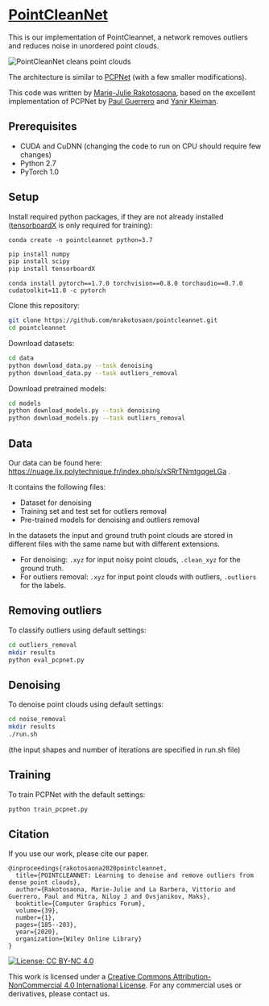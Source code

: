 # [PointCleanNet](http://www.lix.polytechnique.fr/Labo/Marie-Julie.RAKOTOSAONA/pointcleannet.html)
This is our implementation of PointCleannet, a network removes outliers and reduces noise in unordered point clouds.


![PointCleanNet cleans point clouds](https://raw.githubusercontent.com/mrakotosaon/pointcleannet/master/images/teaser.png "PointCleanNet")

The architecture is similar to [PCPNet](http://geometry.cs.ucl.ac.uk/projects/2018/pcpnet/) (with a few smaller modifications).

This code was written by [Marie-Julie Rakotosaona](http://www.lix.polytechnique.fr/Labo/Marie-Julie.RAKOTOSAONA/), based on the excellent implementation of PCPNet by [Paul Guerrero](https://paulguerrero.github.io) and [Yanir Kleiman](https://www.cs.tau.ac.il/~yanirk/).

## Prerequisites

* CUDA and CuDNN (changing the code to run on CPU should require few changes)
* Python 2.7
* PyTorch 1.0

## Setup
Install required python packages, if they are not already installed ([tensorboardX](https://github.com/lanpa/tensorboard-pytorch) is only required for training):
```
conda create -n pointcleannet python=3.7
```
``` bash
pip install numpy
pip install scipy
pip install tensorboardX
```
```
conda install pytorch==1.7.0 torchvision==0.8.0 torchaudio==0.7.0 cudatoolkit=11.0 -c pytorch
```
Clone this repository:
``` bash
git clone https://github.com/mrakotosaon/pointcleannet.git
cd pointcleannet
```


Download datasets:
``` bash
cd data
python download_data.py --task denoising
python download_data.py --task outliers_removal
```


Download pretrained models:
``` bash
cd models
python download_models.py --task denoising
python download_models.py --task outliers_removal
```

 ## Data

Our data can be found here: https://nuage.lix.polytechnique.fr/index.php/s/xSRrTNmtgqgeLGa .

It contains the following files:
- Dataset for denoising
- Training set and test set for outliers removal
- Pre-trained models for denoising and outliers removal

In the datasets the input and ground truth point clouds are stored in different files with the same name but with different extensions.
- For denoising: `.xyz` for input noisy point clouds, `.clean_xyz` for the ground truth.
- For outliers removal: `.xyz` for input point clouds with outliers, `.outliers` for the labels.



## Removing outliers
To classify outliers using default settings:
``` bash
cd outliers_removal
mkdir results
python eval_pcpnet.py
```

## Denoising
To denoise point clouds using default settings:
``` bash
cd noise_removal
mkdir results
./run.sh
```
(the input shapes and number of iterations are specified in run.sh file)


## Training
To train PCPNet with the default settings:
``` bash
python train_pcpnet.py
```

## Citation
If you use our work, please cite our paper.
```
@inproceedings{rakotosaona2020pointcleannet,
  title={POINTCLEANNET: Learning to denoise and remove outliers from dense point clouds},
  author={Rakotosaona, Marie-Julie and La Barbera, Vittorio and Guerrero, Paul and Mitra, Niloy J and Ovsjanikov, Maks},
  booktitle={Computer Graphics Forum},
  volume={39},
  number={1},
  pages={185--203},
  year={2020},
  organization={Wiley Online Library}
}
```

[![License: CC BY-NC 4.0](https://img.shields.io/badge/License-CC%20BY--NC%204.0-lightgrey.svg)](https://creativecommons.org/licenses/by-nc/4.0/)

This work is licensed under a [Creative Commons Attribution-NonCommercial 4.0 International License](http://creativecommons.org/licenses/by-nc/4.0/). For any commercial uses or derivatives, please contact us.
